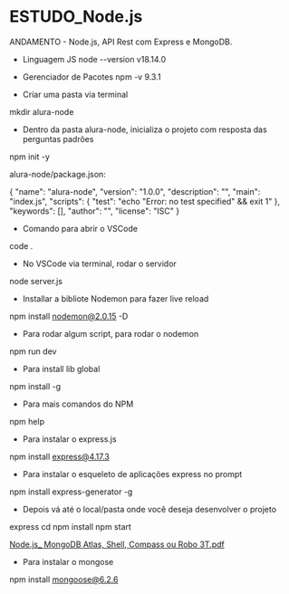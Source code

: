 # ESTUDO_Node.js
ANDAMENTO - Node.js, API Rest com Express e MongoDB.

* Linguagem JS
node --version
v18.14.0

* Gerenciador de Pacotes
npm -v
9.3.1

* Criar uma pasta via terminal

mkdir alura-node

* Dentro da pasta alura-node, inicializa o projeto com resposta das perguntas padrões

npm init -y

alura-node/package.json:

{
  "name": "alura-node",
  "version": "1.0.0",
  "description": "",
  "main": "index.js",
  "scripts": {
    "test": "echo \"Error: no test specified\" && exit 1"
  },
  "keywords": [],
  "author": "",
  "license": "ISC"
}


* Comando para abrir o VSCode

code .

* No VSCode via terminal, rodar o servidor 

node server.js

* Installar a bibliote Nodemon para fazer live reload

npm install nodemon@2.0.15 -D

* Para rodar algum script, para rodar o nodemon

npm run dev

* Para install lib global 

npm install -g <nome do pacote>
  
* Para mais comandos do NPM

npm help <nome do comando>

* Para instalar o express.js

npm install express@4.17.3
  
* Para instalar o esqueleto de aplicações express no prompt

npm install express-generator -g
  
* Depois vá até o local/pasta onde você deseja desenvolver o projeto

express <nome do projeto a ser criado>
cd <nome do projeto>
npm install
npm start
  
[Node.js_ MongoDB Atlas, Shell, Compass ou Robo 3T.pdf](https://github.com/MulherMarav/ESTUDO_Node.js/files/10766801/Node.js_.MongoDB.Atlas.Shell.Compass.ou.Robo.3T.pdf)

* Para instalar o mongose

npm install mongoose@6.2.6
